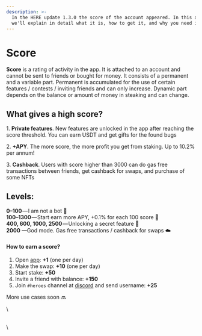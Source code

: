 ```yaml
---
description: >-
  In the HERE update 1.3.0 the score of the account appeared. In this article,
  we'll explain in detail what it is, how to get it, and why you need it
---
```


# Score

**Score** is a rating of activity in the app. It is attached to an account and cannot be sent to friends or bought for money. It consists of a permanent and a variable part. Permanent is accumulated for the use of certain features / contests / inviting friends and can only increase. Dynamic part depends on the balance or amount of money in steaking and can change.

## What gives a high score?

1\. **Private features**. New features are unlocked in the app after reaching the score threshold. You can earn USDT and get gifts for the found bugs

2\. **+APY**. The more score, the more profit you get from staking. Up to 10.2% per annum!

3\. **Cashback**. Users with score higher than 3000 can do gas free transactions between friends, get cashback for swaps, and purchase of some NFTs

## **Levels:**

**0–100** — I am not a bot 🤖\
**100–1300** — Start earn more APY, +0.1% for each 100 score 💸\
**400, 600, 1000, 2500** — Unlocking a secret feature 🔐\
**2000** —God mode. Gas free transactions / cashback for swaps ☁️

#### How to earn a score?

1. Open [app](https://download.herewallet.app/): **+1** (one per day)
2. Make the swap: **+10** (one per day)
3. Start stake: **+50**
4. Invite a friend with balance: **+150**
5. Join `#heroes` channel at [discord](https://discord.gg/JMVbdBjb) and send username: **+25**

More use cases soon 🔜

\


\
\


